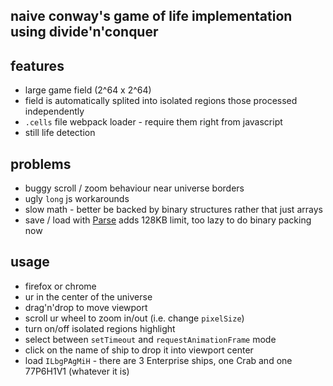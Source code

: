 ## naive conway's game of life implementation using divide'n'conquer

## features

* large game field (2^64 x 2^64)
* field is automatically splited into isolated regions those processed independently
* `.cells` file webpack loader - require them right from javascript
* still life detection

## problems

* buggy scroll / zoom behaviour near universe borders
* ugly `long` js workarounds
* slow math - better be backed by binary structures rather that just arrays
* save / load with [Parse](https://www.parse.com) adds 128KB limit, too lazy to do binary packing now

## usage

* firefox or chrome
* ur in the center of the universe
* drag'n'drop to move viewport
* scroll ur wheel to zoom in/out (i.e. change `pixelSize`)
* turn on/off isolated regions highlight
* select between `setTimeout` and `requestAnimationFrame` mode
* click on the name of ship to drop it into viewport center
* load `ILbgPAgMiH` - there are 3 Enterprise ships, one Crab and one 77P6H1V1 (whatever it is)
